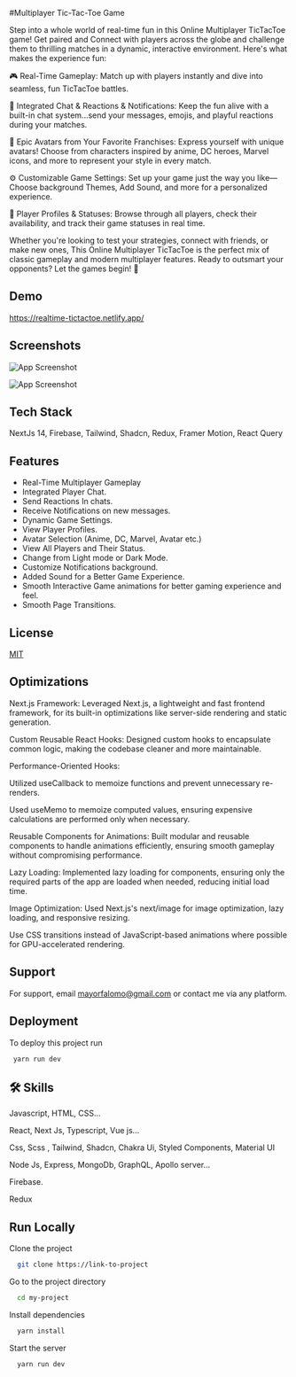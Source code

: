 
#Multiplayer Tic-Tac-Toe Game

Step into a whole world of real-time fun in this Online Multiplayer TicTacToe game! Get paired and Connect with players across the globe and challenge them to thrilling matches in a dynamic, interactive environment. Here's what makes the experience fun:

🎮 Real-Time Gameplay: Match up with players instantly and dive into seamless, fun TicTacToe battles.

💬 Integrated Chat & Reactions & Notifications: Keep the fun alive with a built-in chat system...send your messages, emojis, and playful reactions during your matches.

🦸 Epic Avatars from Your Favorite Franchises: Express yourself with unique avatars! Choose from characters inspired by anime, DC heroes, Marvel icons, and more to represent your style in every match.

⚙️ Customizable Game Settings: Set up your game just the way you like—Choose background Themes, Add Sound, and more for a personalized experience.

👥 Player Profiles & Statuses: Browse through all players, check their availability, and track their game statuses in real time.


Whether you're looking to test your strategies, connect with friends, or make new ones, This Online Multiplayer TicTacToe is the perfect mix of classic gameplay and modern multiplayer features. Ready to outsmart your opponents? Let the games begin! 🎉


## Demo

https://realtime-tictactoe.netlify.app/
## Screenshots

![App Screenshot](https://res.cloudinary.com/dsghy4siv/image/upload/v1737194177/Screenshot_417_xajhrr.png)

![App Screenshot](https://res.cloudinary.com/dsghy4siv/image/upload/v1737194193/Screenshot_415_pob0xs.png)


## Tech Stack

NextJs 14, Firebase, Tailwind, Shadcn, Redux, Framer Motion, React Query



## Features

- Real-Time Multiplayer Gameplay
- Integrated Player Chat.
- Send Reactions In chats.
- Receive Notifications on new messages.
- Dynamic Game Settings.
- View Player Profiles.
- Avatar Selection (Anime, DC, Marvel, Avatar etc.)
- View All Players and Their Status.
- Change from Light mode or Dark Mode.
- Customize Notifications background.
- Added Sound for a Better Game Experience.
- Smooth Interactive Game animations for better gaming experience and feel.
- Smooth Page Transitions.


## License

[MIT](https://choosealicense.com/licenses/mit/)


## Optimizations

Next.js Framework: Leveraged Next.js, a lightweight and fast frontend framework, for its built-in optimizations like server-side rendering and static generation.

Custom Reusable React Hooks: Designed custom hooks to encapsulate common logic, making the codebase cleaner and more maintainable.

Performance-Oriented Hooks:

Utilized useCallback to memoize functions and prevent unnecessary re-renders.

Used useMemo to memoize computed values, ensuring expensive calculations are performed only when necessary.

Reusable Components for Animations: Built modular and reusable components to handle animations efficiently, ensuring smooth gameplay without compromising performance.

Lazy Loading: Implemented lazy loading for components, ensuring only the required parts of the app are loaded when needed, reducing initial load time.

Image Optimization: Used Next.js's next/image for image optimization, lazy loading, and responsive resizing.

Use CSS transitions instead of JavaScript-based animations where possible for GPU-accelerated rendering.
## Support

For support, email mayorfalomo@gmail.com or contact me via any platform.


## Deployment

To deploy this project run

```bash
 yarn run dev
```


## 🛠 Skills
Javascript, HTML, CSS...

React, Next Js, Typescript, Vue js...

Css, Scss , Tailwind, Shadcn, Chakra Ui, Styled Components, Material UI

Node Js, Express, MongoDb, GraphQL, Apollo server...

Firebase.

Redux
## Run Locally

Clone the project

```bash
  git clone https://link-to-project
```

Go to the project directory

```bash
  cd my-project
```

Install dependencies

```bash
  yarn install
```

Start the server

```bash
  yarn run dev
```

